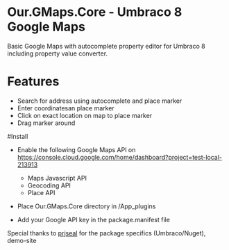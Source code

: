 # Our.GMaps.Core - Umbraco 8 Google Maps
Basic Google Maps with autocomplete property editor for Umbraco 8 including property value converter.

# Features
- Search for address using autocomplete and place marker
- Enter coordinatesan place marker
- Click on exact location on map to place marker
- Drag marker around

#Install

- Enable the following Google Maps API on https://console.cloud.google.com/home/dashboard?project=test-local-213913 
  - Maps Javascript API
  - Geocoding API
  - Place API

- Place Our.GMaps.Core directory in /App_plugins
- Add your Google API key in the package.manifest file

Special thanks to [prjseal](https://github.com/prjseal) for the package specifics (Umbraco/Nuget), demo-site 
